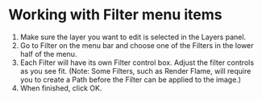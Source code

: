 # Working with Filter menu items

1. Make sure the layer you want to edit is selected in the Layers panel.
2. Go to Filter on the menu bar and choose one of the Filters in the lower half of the menu.
3. Each Filter will have its own Filter control box. Adjust the filter controls as you see fit. \(Note: Some Filters, such as Render Flame, will require you to create a Path before the Filter can be applied to the image.\)
4. When finished, click OK.

